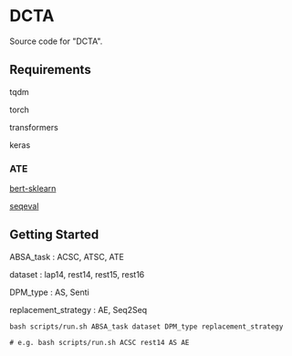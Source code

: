 # DCTA

Source code for "DCTA".

## Requirements

tqdm

torch

transformers

keras

### ATE

[bert-sklearn](https://github.com/charles9n/bert-sklearn)

[seqeval](https://github.com/chakki-works/seqeval)

## Getting Started

ABSA_task : ACSC, ATSC, ATE

dataset : lap14, rest14, rest15, rest16

DPM_type : AS, Senti

replacement_strategy : AE, Seq2Seq

```
bash scripts/run.sh ABSA_task dataset DPM_type replacement_strategy

# e.g. bash scripts/run.sh ACSC rest14 AS AE
```

